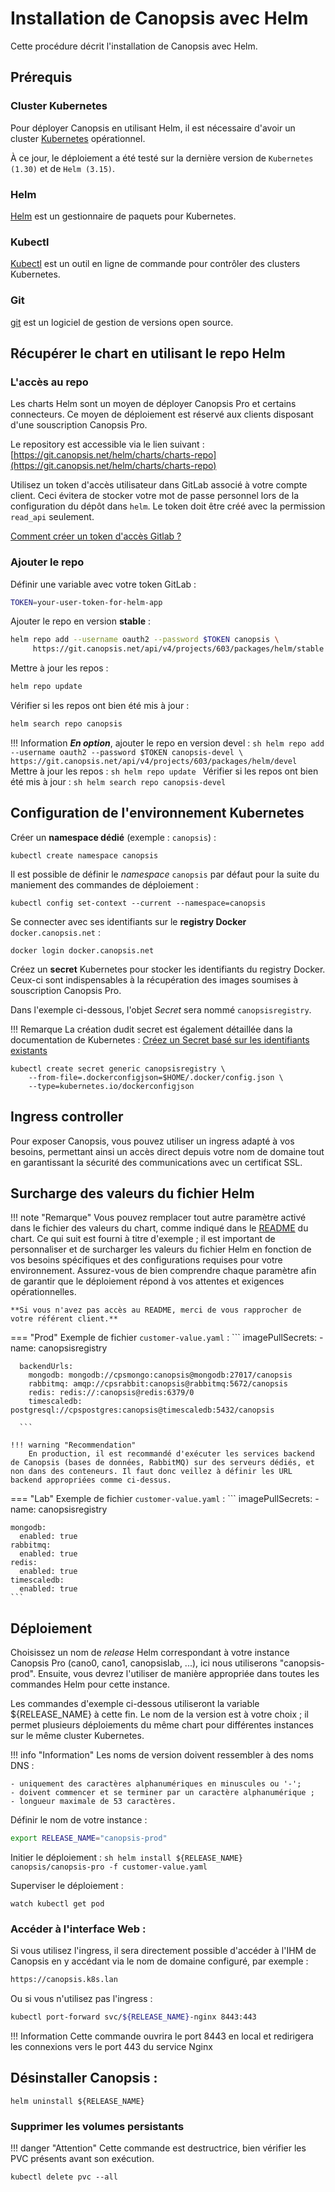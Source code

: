 # Installation de Canopsis avec Helm

Cette procédure décrit l'installation de Canopsis avec Helm.

## Prérequis

### Cluster Kubernetes

Pour déployer Canopsis en utilisant Helm, il est nécessaire d'avoir un cluster [Kubernetes](https://kubernetes.io/) opérationnel.

À ce jour, le déploiement a été testé sur la dernière version de `Kubernetes (1.30)` et de `Helm (3.15)`.

### Helm

[Helm](https://helm.sh/docs/intro/install/) est un gestionnaire de paquets pour Kubernetes.

### Kubectl
[Kubectl](https://kubernetes.io/fr/docs/tasks/tools/install-kubectl/) est un outil en ligne de commande pour contrôler des clusters Kubernetes.

### Git
[git](https://git-scm.com/downloads) est un logiciel de gestion de versions open source.


## Récupérer le chart en utilisant le repo Helm

### L'accès au repo 

Les charts Helm sont un moyen de déployer Canopsis Pro et certains connecteurs. Ce moyen de déploiement est réservé aux clients disposant d'une souscription Canopsis Pro.

Le repository est accessible via le lien suivant : [https://git.canopsis.net/helm/charts/charts-repo](https://git.canopsis.net/helm/charts/charts-repo)

Utilisez un token d'accès utilisateur dans GitLab associé à votre compte client. Ceci évitera de stocker votre mot de passe personnel lors de la configuration du dépôt dans `helm`. Le token doit être créé avec la permission `read_api` seulement.

[Comment créer un token d'accès Gitlab ?](https://docs.gitlab.com/ee/user/profile/personal_access_tokens.html)

### Ajouter le repo
Définir une variable avec votre token GitLab :
```sh
TOKEN=your-user-token-for-helm-app
```

Ajouter le repo en version **stable** :
```sh
helm repo add --username oauth2 --password $TOKEN canopsis \
     https://git.canopsis.net/api/v4/projects/603/packages/helm/stable
```

Mettre à jour les repos :
```sh
helm repo update
```

Vérifier si les repos ont bien été mis à jour :
```sh
helm search repo canopsis
```

!!! Information
    ___En option___, ajouter le repo en version devel :
    ```sh
    helm repo add --username oauth2 --password $TOKEN canopsis-devel \
         https://git.canopsis.net/api/v4/projects/603/packages/helm/devel
    ```
    Mettre à jour les repos :
    ```sh
    helm repo update
    ```
    Vérifier si les repos ont bien été mis à jour :
    ```sh
    helm search repo canopsis-devel
    ```

## Configuration de l'environnement Kubernetes

Créer un **namespace dédié** (exemple : `canopsis`) :
```
kubectl create namespace canopsis
```

Il est possible de définir le *namespace* `canopsis` par défaut pour la suite du maniement des commandes de déploiement :
```
kubectl config set-context --current --namespace=canopsis
```

Se connecter avec ses identifiants sur le **registry Docker** `docker.canopsis.net` :
```
docker login docker.canopsis.net
```

Créez un **secret** Kubernetes pour stocker les identifiants du registry Docker. Ceux-ci sont indispensables à la récupération des images soumises à souscription Canopsis Pro.

Dans l'exemple ci-dessous, l'objet *Secret* sera nommé `canopsisregistry`.

!!! Remarque
    La création dudit secret est également détaillée dans la documentation de Kubernetes : [Créez un Secret basé sur les identifiants existants](https://kubernetes.io/fr/docs/tasks/configure-pod-container/pull-image-private-registry/#registry-secret-existing-credentials)

```
kubectl create secret generic canopsisregistry \
    --from-file=.dockerconfigjson=$HOME/.docker/config.json \
    --type=kubernetes.io/dockerconfigjson
```
## Ingress controller

Pour exposer Canopsis, vous pouvez utiliser un ingress adapté à vos besoins, permettant ainsi un accès direct depuis votre nom de domaine tout en garantissant la sécurité des communications avec un certificat SSL.

## Surcharge des valeurs du fichier Helm

!!! note "Remarque"
    Vous pouvez remplacer tout autre paramètre activé dans le fichier des valeurs du chart, comme indiqué dans le [README](https://git.canopsis.net/helm/charts/canopsis-pro/-/tree/develop?ref_type=heads) du chart. Ce qui suit est fourni à titre d'exemple ; il est important de personnaliser et de surcharger les valeurs du fichier Helm en fonction de vos besoins spécifiques et des configurations requises pour votre environnement. Assurez-vous de bien comprendre chaque paramètre afin de garantir que le déploiement répond à vos attentes et exigences opérationnelles.

    **Si vous n'avez pas accès au README, merci de vous rapprocher de votre référent client.**

=== "Prod"
    Exemple de fichier ```customer-value.yaml``` : 
      ```
      imagePullSecrets:
        - name: canopsisregistry

      backendUrls:
        mongodb: mongodb://cpsmongo:canopsis@mongodb:27017/canopsis
        rabbitmq: amqp://cpsrabbit:canopsis@rabbitmq:5672/canopsis
        redis: redis://:canopsis@redis:6379/0
        timescaledb: postgresql://cpspostgres:canopsis@timescaledb:5432/canopsis

      ```
    
    !!! warning "Recommendation"
        En production, il est recommandé d'exécuter les services backend de Canopsis (bases de données, RabbitMQ) sur des serveurs dédiés, et non dans des conteneurs. Il faut donc veillez à définir les URL backend appropriées comme ci-dessus. 

=== "Lab"
    Exemple de fichier ```customer-value.yaml``` : 
    ```
    imagePullSecrets:
      - name: canopsisregistry

    mongodb:
      enabled: true
    rabbitmq:
      enabled: true
    redis:
      enabled: true
    timescaledb:
      enabled: true
    ```


## Déploiement

Choisissez un nom de *release* Helm correspondant à votre instance Canopsis Pro (cano0, cano1, canopsislab, ...), ici nous utiliserons "canopsis-prod". Ensuite, vous devrez l'utiliser de manière appropriée dans toutes les commandes Helm pour cette instance. 

Les commandes d'exemple ci-dessous utiliseront la variable ${RELEASE_NAME} à cette fin.
Le nom de la version est à votre choix ; il permet plusieurs déploiements du même chart pour différentes instances sur le même cluster Kubernetes.

!!! info "Information"
    Les noms de version doivent ressembler à des noms DNS :

    - uniquement des caractères alphanumériques en minuscules ou '-';
    - doivent commencer et se terminer par un caractère alphanumérique ;
    - longueur maximale de 53 caractères.

Définir le nom de votre instance : 
```sh
export RELEASE_NAME="canopsis-prod"
```

Initier le déploiement :
    ```sh
    helm install ${RELEASE_NAME} canopsis/canopsis-pro -f customer-value.yaml
    ```
  
Superviser le déploiement :
```
watch kubectl get pod
```

### Accéder à l'interface Web :

Si vous utilisez l'ingress, il sera directement possible d'accéder à l'IHM de Canopsis en y accédant via le nom de domaine configuré, par exemple : 
```sh
https://canopsis.k8s.lan
```

Ou si vous n'utilisez pas l'ingress :
```sh
kubectl port-forward svc/${RELEASE_NAME}-nginx 8443:443
```

!!! Information
    Cette commande ouvrira le port 8443 en local et redirigera les connexions vers le port 443 du service Nginx

## Désinstaller Canopsis : 
```
helm uninstall ${RELEASE_NAME}
```

### Supprimer les volumes persistants

!!! danger "Attention"
    Cette commande est destructrice, bien vérifier les PVC présents avant son exécution.

```
kubectl delete pvc --all
```


